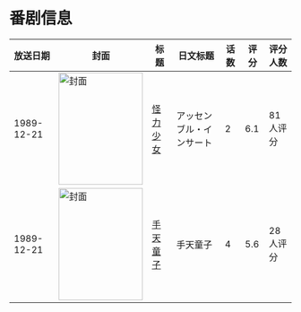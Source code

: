 # 番剧信息

|放送日期|封面|标题|日文标题|话数|评分|评分人数|
|---|---|---|---|---|---|---|
|1989-12-21|<img src="https://lain.bgm.tv/pic/cover/c/e6/ed/8363_GfarF.jpg" alt="封面" style="width:150px;height:200px;object-fit:cover;">|[怪力少女](https://bangumi.tv/subject/8363)|アッセンブル・インサート|2|6.1|81人评分|
|1989-12-21|<img src="https://bangumi.tv/img/no_icon_subject.png" alt="封面" style="width:150px;height:200px;object-fit:cover;">|[手天童子](https://bangumi.tv/subject/78081)|手天童子|4|5.6|28人评分|
